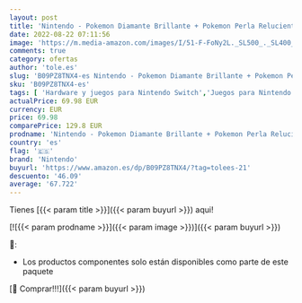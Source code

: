 ```yaml
---
layout: post
title: 'Nintendo - Pokemon Diamante Brillante + Pokemon Perla Reluciente'
date: 2022-08-22 07:11:56
image: 'https://m.media-amazon.com/images/I/51-F-FoNy2L._SL500_._SL400_.jpg'
comments: true
category: ofertas
author: 'tole.es'
slug: 'B09PZ8TNX4-es Nintendo - Pokemon Diamante Brillante + Pokemon Perla...'
sku: 'B09PZ8TNX4-es'
tags: [ 'Hardware y juegos para Nintendo Switch','Juegos para Nintendo Switch','Videojuegos','nintendo','🇪🇸', ]
actualPrice: 69.98 EUR
currency: EUR
price: 69.98
comparePrice: 129.8 EUR
prodname: 'Nintendo - Pokemon Diamante Brillante + Pokemon Perla Reluciente'
country: 'es'
flag: '🇪🇸'
brand: 'Nintendo'
buyurl: 'https://www.amazon.es/dp/B09PZ8TNX4/?tag=tolees-21'
descuento: '46.09'
average: '67.722'
---
```


Tienes [{{< param title >}}]({{< param buyurl >}}) aqui!

[![{{< param prodname >}}]({{< param image >}})]({{< param buyurl >}})

🔎:

- Los productos componentes solo están disponibles como parte de este paquete

[🛒 Comprar!!!]({{< param buyurl >}})
